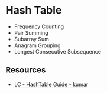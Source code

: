 # Hash Table


- Frequency Counting
- Pair Summing
- Subarray Sum
- Anagram Grouping
- Longest Consecutive Subsequence

## Resources

- [LC - HashTable Guide - kumar](https://leetcode.com/discuss/study-guide/4042753/**-Mastering-Hashtable-Patterns%3A-A-Comprehensive-Guide**)
